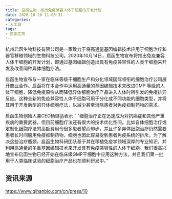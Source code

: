 ```yaml
---
title: 启函生物：推出免疫兼容人体干细胞的开发计划
date: 2020-10-28 11:08:31
categories:
- 人工肾
tags:
- 启函生物
---
```


杭州启函生物科技有限公司是一家致力于将高通量基因编辑技术应用于细胞治疗和器官移植领域的生物科技公司。2020年10月14日，启函生物宣布将推出免疫兼容人体干细胞的开发计划，即通过基因编辑创造出具有免疫兼容性的人类干细胞来开发及改善同种异体细胞疗法。

<!-- more -->

启函生物宣布与一家在临床等级干细胞生产和分化领域国际领衔的细胞治疗公司展开商业合作。启函将在本合作中运用高通量的基因编辑技术来改进GMP 等级的人体干细胞，降低免疫原性从而降低异体细胞治疗产品进入人体时所引发的免疫排异反应。这种全新的免疫兼容性人体干细胞可用于分化成不同功能的细胞类型，并将其用于开发新型的异体细胞疗法，以减少甚至消除患者对免疫抑制药物的需求。

启函生物创始人兼CEO杨璐菡表示：“细胞治疗正在迅速成为对抗癌症和其他严重疾病的重要武器，但目前细胞疗法还有很大的技术优化空间。比如自体细胞治疗或定制化细胞疗法的高额费用令很多患者望而却步，并且许多异体细胞治疗仍然需要患者长时间服用免疫抑制药物，细胞也因此容易受到患者免疫系统的排斥。为了解决这些治疗瓶颈，启函生物科研团队基于其在移植免疫学领域深厚的专业知识，并利用高通量的多重基因编辑技术来开发具有免疫兼容性的人体干细胞。我们很高兴地宣布启函生物已经开始在临床级GMP干细胞中应用这种方法，并且我们第一批用于人类临床试验的细胞治疗产品也在顺利研发中。”

## 资讯来源

https://www.qihanbio.com/cn/press/10
